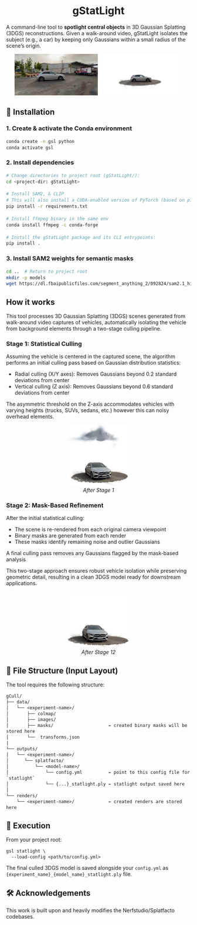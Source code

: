 <h1 align="center">gStatLight</h1>

A command-line tool to **spotlight central objects** in 3D Gaussian Splatting (3DGS) reconstructions.  Given a walk-around video, gStatLight isolates the subject (e.g., a car) by keeping only Gaussians within a small radius of the scene’s origin.

<p align="center">
  <img src="README_images/before.png" alt="Original 3DGS Reconstruction" width="45%" />
  <img src="README_images/after.png" alt="After applying gSplatLight" width="45%" />
</p>

## 💾 Installation

### 1. Create & activate the Conda environment
```bash
conda create -n gsl python
conda activate gsl
```
### 2. Install dependencies

```bash
# Change directories to project root (gStatLight/):
cd <project-dir: gStatLight>

# Install SAM2, & CLIP
# This will also install a CUDA-enabled version of PyTorch (based on pip defaults)
pip install -r requirements.txt

# Install ffmpeg binary in the same env
conda install ffmpeg -c conda-forge

# Install the gStatLight package and its CLI entrypoints:
pip install .
```

### 3. Install SAM2 weights for semantic masks

```bash
cd ..  # Return to project root
mkdir -p models
wget https://dl.fbaipublicfiles.com/segment_anything_2/092824/sam2.1_hiera_large.pt -P models
```

## How it works

This tool processes 3D Gaussian Splatting (3DGS) scenes generated from walk-around video captures of vehicles, automatically isolating the vehicle from background elements through a two-stage culling pipeline.

### Stage 1: Statistical Culling
Assuming the vehicle is centered in the captured scene, the algorithm performs an initial culling pass based on Gaussian distribution statistics:

 * Radial culling (X/Y axes): Removes Gaussians beyond 0.2 standard deviations from center
 * Vertical culling (Z axis): Removes Gaussians beyond 0.6 standard deviations from center

The asymmetric threshold on the Z-axis accommodates vehicles with varying heights (trucks, SUVs, sedans, etc.) however this can noisy overhead elements.

<p align="center">
  <img src="README_images/stage1.png" alt="After Stage 1" width="35%" />
   <br>
 <em>After Stage 1</em>
</p>

### Stage 2: Mask-Based Refinement
After the initial statistical culling:

 * The scene is re-rendered from each original camera viewpoint
 * Binary masks are generated from each render
 * These masks identify remaining noise and outlier Gaussians

A final culling pass removes any Gaussians flagged by the mask-based analysis

This two-stage approach ensures robust vehicle isolation while preserving geometric detail, resulting in a clean 3DGS model ready for downstream applications.

<p align="center">
  <img src="README_images/stage2.png" alt="After Stage 2" width="35%" />
   <br>
 <em>After Stage 12</em>
</p>

## 📂 File Structure (Input Layout)

The tool requires the following structure:

```text
gCull/
├── data/
│   └── <experiment-name>/
│       ├── colmap/
│       ├── images/
│       ├── masks/                     ← created binary masks will be stored here
│       └──  transforms.json
|
└── outputs/
│   └── <experiment-name>/
│      └── splatfacto/
│          └── <model-name>/
│              └── config.yml          ← point to this config file for `statlight`
│              └── {...}_statlight.ply ← statlight output saved here
│
└── renders/
    └── <experiment-name>/             ← created renders are stored here
```

## 🚀 Execution

From your project root:

```
gsl statlight \
  --load-config <path/to/config.yml>
```

The final culled 3DGS model is saved alongside your ```config.yml``` as ```{experiment_name}_{model_name}_statlight.ply``` file.

## 🛠️ Acknowledgements

This work is built upon and heavily modifies the Nerfstudio/Splatfacto codebases.

